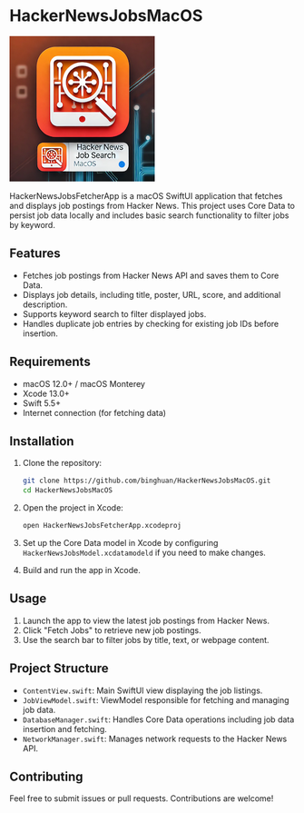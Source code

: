 # HackerNewsJobsMacOS

![](icon-256.png)

HackerNewsJobsFetcherApp is a macOS SwiftUI application that fetches and displays job postings from Hacker News. This project uses Core Data to persist job data locally and includes basic search functionality to filter jobs by keyword.

## Features

- Fetches job postings from Hacker News API and saves them to Core Data.
- Displays job details, including title, poster, URL, score, and additional description.
- Supports keyword search to filter displayed jobs.
- Handles duplicate job entries by checking for existing job IDs before insertion.

## Requirements

- macOS 12.0+ / macOS Monterey
- Xcode 13.0+
- Swift 5.5+
- Internet connection (for fetching data)

## Installation

1. Clone the repository:

   ```bash
   git clone https://github.com/binghuan/HackerNewsJobsMacOS.git
   cd HackerNewsJobsMacOS
   ```

2. Open the project in Xcode:

   ```bash
   open HackerNewsJobsFetcherApp.xcodeproj
   ```

3. Set up the Core Data model in Xcode by configuring `HackerNewsJobsModel.xcdatamodeld` if you need to make changes.

4. Build and run the app in Xcode.

## Usage

1. Launch the app to view the latest job postings from Hacker News.
2. Click "Fetch Jobs" to retrieve new job postings.
3. Use the search bar to filter jobs by title, text, or webpage content.

## Project Structure

- `ContentView.swift`: Main SwiftUI view displaying the job listings.
- `JobViewModel.swift`: ViewModel responsible for fetching and managing job data.
- `DatabaseManager.swift`: Handles Core Data operations including job data insertion and fetching.
- `NetworkManager.swift`: Manages network requests to the Hacker News API.

## Contributing

Feel free to submit issues or pull requests. Contributions are welcome!
